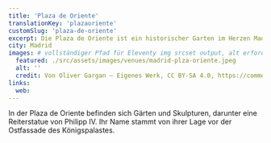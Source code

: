 ```yaml
---
title: 'Plaza de Oriente'
translationKey: 'plazaoriente'
customSlug: 'plaza-de-oriente'
excerpt: Die Plaza de Oriente ist ein historischer Garten im Herzen Madrids, gelegen zwischen dem Königspalast und dem Teatro Real.
city: Madrid
images: # vollständiger Pfad für Eleventy img srcset output, alt erforderlich
  featured: ./src/assets/images/venues/madrid-plza-oriente.jpeg
  alt: ''
  credit: Von Oliver Gargan – Eigenes Werk, CC BY-SA 4.0, https://commons.wikimedia.org/w/index.php?curid=82721496
links:
  web:
---
```


In der Plaza de Oriente befinden sich Gärten und Skulpturen, darunter eine Reiterstatue von Philipp IV. Ihr Name stammt von ihrer Lage vor der Ostfassade des Königspalastes.

